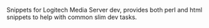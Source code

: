 Snippets for Logitech Media Server dev, provides both perl and html snippets to help with common slim dev tasks.

